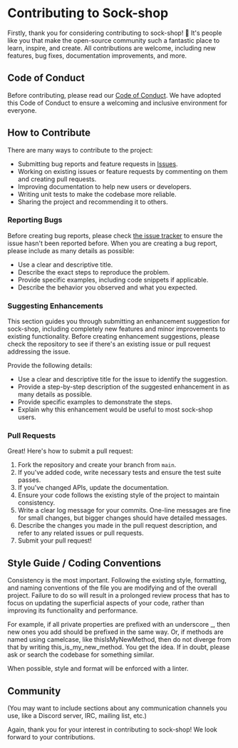 # Contributing to Sock-shop

Firstly, thank you for considering contributing to sock-shop! 🎉 It's people like you that make the open-source community such a fantastic place to learn, inspire, and create. All contributions are welcome, including new features, bug fixes, documentation improvements, and more.

## Code of Conduct

Before contributing, please read our [Code of Conduct](CODE_OF_CONDUCT.md). We have adopted this Code of Conduct to ensure a welcoming and inclusive environment for everyone.

## How to Contribute

There are many ways to contribute to the project:

- Submitting bug reports and feature requests in [Issues](https://github.com/jodeev/sock-shop/issues).
- Working on existing issues or feature requests by commenting on them and creating pull requests.
- Improving documentation to help new users or developers.
- Writing unit tests to make the codebase more reliable.
- Sharing the project and recommending it to others.

### Reporting Bugs

Before creating bug reports, please check [the issue tracker](https://github.com/jodeev/sock-shop/issues) to ensure the issue hasn't been reported before. When you are creating a bug report, please include as many details as possible:

- Use a clear and descriptive title.
- Describe the exact steps to reproduce the problem.
- Provide specific examples, including code snippets if applicable.
- Describe the behavior you observed and what you expected.

### Suggesting Enhancements

This section guides you through submitting an enhancement suggestion for sock-shop, including completely new features and minor improvements to existing functionality. Before creating enhancement suggestions, please check the repository to see if there's an existing issue or pull request addressing the issue.

Provide the following details:

- Use a clear and descriptive title for the issue to identify the suggestion.
- Provide a step-by-step description of the suggested enhancement in as many details as possible.
- Provide specific examples to demonstrate the steps.
- Explain why this enhancement would be useful to most sock-shop users.

### Pull Requests

Great! Here's how to submit a pull request:

1. Fork the repository and create your branch from `main`.
2. If you've added code, write necessary tests and ensure the test suite passes.
3. If you've changed APIs, update the documentation.
4. Ensure your code follows the existing style of the project to maintain consistency.
5. Write a clear log message for your commits. One-line messages are fine for small changes, but bigger changes should have detailed messages.
6. Describe the changes you made in the pull request description, and refer to any related issues or pull requests.
7. Submit your pull request!

## Style Guide / Coding Conventions

Consistency is the most important. Following the existing style, formatting, and naming conventions of the file you are modifying and of the overall project. Failure to do so will result in a prolonged review process that has to focus on updating the superficial aspects of your code, rather than improving its functionality and performance.

For example, if all private properties are prefixed with an underscore _, then new ones you add should be prefixed in the same way. Or, if methods are named using camelcase, like thisIsMyNewMethod, then do not diverge from that by writing this_is_my_new_method. You get the idea. If in doubt, please ask or search the codebase for something similar.

When possible, style and format will be enforced with a linter.

## Community

(You may want to include sections about any communication channels you use, like a Discord server, IRC, mailing list, etc.)

Again, thank you for your interest in contributing to sock-shop! We look forward to your contributions.
